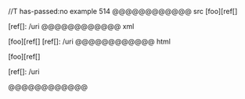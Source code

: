 //T has-passed:no
example 514
@@@@@@@@@@@@ src
[foo][ref[]

[ref[]: /uri
@@@@@@@@@@@@ xml
<?xml version="1.0" encoding="UTF-8"?>
<!DOCTYPE document SYSTEM "CommonMark.dtd">
<document xmlns="http://commonmark.org/xml/1.0">
  <paragraph>
    <text>[foo][ref[]</text>
  </paragraph>
  <paragraph>
    <text>[ref[]: /uri</text>
  </paragraph>
</document>
@@@@@@@@@@@@ html
<p>[foo][ref[]</p>
<p>[ref[]: /uri</p>
@@@@@@@@@@@@

